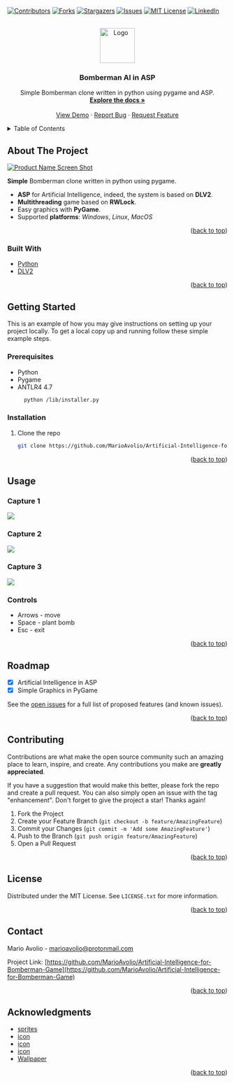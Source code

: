<div id="top"></div>
<!--
*** Thanks for checking out the Best-README-Template. If you have a suggestion
*** that would make this better, please fork the repo and create a pull request
*** or simply open an issue with the tag "enhancement".
*** Don't forget to give the project a star!
*** Thanks again! Now go create something AMAZING! :D
-->



<!-- PROJECT SHIELDS -->
<!--
*** I'm using markdown "reference style" links for readability.
*** Reference links are enclosed in brackets [ ] instead of parentheses ( ).
*** See the bottom of this document for the declaration of the reference variables
*** for contributors-url, forks-url, etc. This is an optional, concise syntax you may use.
*** https://www.markdownguide.org/basic-syntax/#reference-style-links
-->
[![Contributors][contributors-shield]][contributors-url]
[![Forks][forks-shield]][forks-url]
[![Stargazers][stars-shield]][stars-url]
[![Issues][issues-shield]][issues-url]
[![MIT License][license-shield]][license-url]
[![LinkedIn][linkedin-shield]][linkedin-url]



<!-- PROJECT LOGO -->
<br />
<div align="center">
  <a href="https://github.com/MarioAvolio/Artificial-Intelligence-for-Bomberman-Game">
    <img src="images/logo.png" alt="Logo" width="80" height="80">
  </a>

<h3 align="center">Bomberman AI in ASP</h3>

  <p align="center">
    Simple Bomberman clone written in python using pygame and ASP.
    <br />
    <a href="https://github.com/MarioAvolio/Artificial-Intelligence-for-Bomberman-Game"><strong>Explore the docs »</strong></a>
    <br />
    <br />
    <a href="https://github.com/MarioAvolio/Artificial-Intelligence-for-Bomberman-Game">View Demo</a>
    ·
    <a href="https://github.com/MarioAvolio/Artificial-Intelligence-for-Bomberman-Game/issues">Report Bug</a>
    ·
    <a href="https://github.com/MarioAvolio/Artificial-Intelligence-for-Bomberman-Game/issues">Request Feature</a>
  </p>
</div>



<!-- TABLE OF CONTENTS -->
<details>
  <summary>Table of Contents</summary>
  <ol>
    <li>
      <a href="#about-the-project">About The Project</a>
      <ul>
        <li><a href="#built-with">Built With</a></li>
      </ul>
    </li>
    <li>
      <a href="#getting-started">Getting Started</a>
      <ul>
        <li><a href="#prerequisites">Prerequisites</a></li>
        <li><a href="#installation">Installation</a></li>
      </ul>
    </li>
    <li><a href="#usage">Usage</a></li>
    <li><a href="#roadmap">Roadmap</a></li>
    <li><a href="#contributing">Contributing</a></li>
    <li><a href="#license">License</a></li>
    <li><a href="#contact">Contact</a></li>
    <li><a href="#acknowledgments">Acknowledgments</a></li>
  </ol>
</details>



<!-- ABOUT THE PROJECT -->
## About The Project

[![Product Name Screen Shot][product-screenshot]](https://example.com)

**Simple** Bomberman clone written in python using pygame. 
- **ASP** for Artificial Intelligence, indeed, the system is based on **DLV2**.
- **Multithreading** game based on **RWLock**.
- Easy graphics with **PyGame**.
- Supported **platforms**: _Windows_, _Linux_, _MacOS_

<p align="right">(<a href="#top">back to top</a>)</p>



### Built With

* [Python](https://www.python.org/)
* [DLV2](https://dlv.demacs.unical.it/)


<p align="right">(<a href="#top">back to top</a>)</p>


<!-- GETTING STARTED -->
## Getting Started

This is an example of how you may give instructions on setting up your project locally.
To get a local copy up and running follow these simple example steps.

### Prerequisites

* Python
* Pygame
* ANTLR4 4.7
  ```sh
    python /lib/installer.py 
  ```

### Installation
1. Clone the repo
   ```sh
   git clone https://github.com/MarioAvolio/Artificial-Intelligence-for-Bomberman-Game.git
   ```

<p align="right">(<a href="#top">back to top</a>)</p>



<!-- USAGE EXAMPLES -->
## Usage

### Capture 1
![](screenshots/Capture1.PNG)

### Capture 2
![](screenshots/Capture2.PNG)

### Capture 3
![](screenshots/Capture3.PNG)
  
### Controls 
- Arrows - move 
- Space - plant bomb 
- Esc - exit

<p align="right">(<a href="#top">back to top</a>)</p>

<!-- ROADMAP -->
## Roadmap
- [X] Artificial Intelligence in ASP
- [X] Simple Graphics in PyGame

See the [open issues](https://github.com/MarioAvolio/Artificial-Intelligence-for-Bomberman-Game/issues) for a full list of proposed features (and known issues).

<p align="right">(<a href="#top">back to top</a>)</p>



<!-- CONTRIBUTING -->
## Contributing

Contributions are what make the open source community such an amazing place to learn, inspire, and create. Any contributions you make are **greatly appreciated**.

If you have a suggestion that would make this better, please fork the repo and create a pull request. You can also simply open an issue with the tag "enhancement".
Don't forget to give the project a star! Thanks again!

1. Fork the Project
2. Create your Feature Branch (`git checkout -b feature/AmazingFeature`)
3. Commit your Changes (`git commit -m 'Add some AmazingFeature'`)
4. Push to the Branch (`git push origin feature/AmazingFeature`)
5. Open a Pull Request

<p align="right">(<a href="#top">back to top</a>)</p>



<!-- LICENSE -->
## License

Distributed under the MIT License. See `LICENSE.txt` for more information.

<p align="right">(<a href="#top">back to top</a>)</p>



<!-- CONTACT -->
## Contact
Mario Avolio - marioavolio@protonmail.com

Project Link: [https://github.com/MarioAvolio/Artificial-Intelligence-for-Bomberman-Game](https://github.com/MarioAvolio/Artificial-Intelligence-for-Bomberman-Game)

<p align="right">(<a href="#top">back to top</a>)</p>

<!-- ACKNOWLEDGMENTS -->
## Acknowledgments

* [sprites](https://opengameart.org/content/bomb-party-the-complete-set)
* [icon](https://www.flaticon.com/free-icon/bomberman_528079?term=bomberman&page=1&position=1&page=1&position=1&related_id=528079&origin=style)
* [icon](https://www.flaticon.com/free-icon/enemy_1477179?term=enemy&page=1&position=1&page=1&position=1&related_id=1477179&origin=search)
* [icon](https://www.flaticon.com/free-icon/bomb_595582?term=bomb&page=1&position=2&page=1&position=2&related_id=595582&origin=search)
* [Wallpaper](https://wallpapercave.com/w/wp3539078)

<p align="right">(<a href="#top">back to top</a>)</p>


<!-- MARKDOWN LINKS & IMAGES -->
<!-- https://www.markdownguide.org/basic-syntax/#reference-style-links -->
[contributors-shield]: https://img.shields.io/github/contributors/MarioAvolio/Artificial-Intelligence-for-Bomberman-Game.svg?style=for-the-badge
[contributors-url]: https://github.com/MarioAvolio/Artificial-Intelligence-for-Bomberman-Game/graphs/contributors
[forks-shield]: https://img.shields.io/github/forks/MarioAvolio/Artificial-Intelligence-for-Bomberman-Game.svg?style=for-the-badge
[forks-url]: https://github.com/MarioAvolio/Artificial-Intelligence-for-Bomberman-Game/network/members
[stars-shield]: https://img.shields.io/github/stars/MarioAvolio/Artificial-Intelligence-for-Bomberman-Game.svg?style=for-the-badge
[stars-url]: https://github.com/MarioAvolio/Artificial-Intelligence-for-Bomberman-Game/stargazers
[issues-shield]: https://img.shields.io/github/issues/MarioAvolio/Artificial-Intelligence-for-Bomberman-Game.svg?style=for-the-badge
[issues-url]: https://github.com/MarioAvolio/Artificial-Intelligence-for-Bomberman-Game/issues
[license-shield]: https://img.shields.io/github/license/MarioAvolio/Artificial-Intelligence-for-Bomberman-Game.svg?style=for-the-badge
[license-url]: https://github.com/MarioAvolio/Artificial-Intelligence-for-Bomberman-Game/blob/master/LICENSE.txt
[linkedin-shield]: https://img.shields.io/badge/-LinkedIn-black.svg?style=for-the-badge&logo=linkedin&colorB=555
[linkedin-url]: https://www.linkedin.com/in/mario-avolio-3666b1219/
[product-screenshot]: images/screenshot.png
